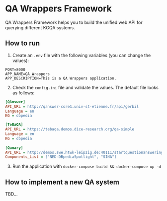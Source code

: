 # QA Wrappers Framework

QA Wrappers Framework helps you to build the unified web API for querying different KGQA systems.

## How to run

1. Create an `.env` file with the following variables (you can change the values):

```env
PORT=8000
APP_NAME=QA Wrappers
APP_DESCRIPTION=This is a QA Wrappers application.
```

2. Check the `config.ini` file and validate the values. The default file looks as follows:

```ini
[QAnswer]
API_URL = http://qanswer-core1.univ-st-etienne.fr/api/gerbil
Language = en
KG = dbpedia

[TeBaQA]
API_URL = https://tebaqa.demos.dice-research.org/qa-simple
Language = en
KG = dbpedia
    
[Qanary]
API_URL = http://demos.swe.htwk-leipzig.de:40111/startquestionansweringwithtextquestion
Components_List = ["NED-DBpediaSpotlight", "SINA"]
```

3. Run the application with `docker-compose build && docker-compose up -d`

## How to implement a new QA system

TBD...